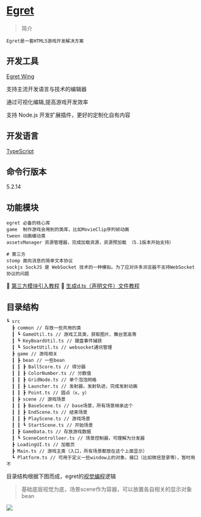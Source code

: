 # [Egret](https://developer.egret.com/cn/)

> 简介

```
Egret是一套HTML5游戏开发解决方案
```

## 开发工具

[Egret Wing](https://www.egret.com/products/wing.html)

支持主流开发语言与技术的编辑器

通过可视化编辑,提高游戏开发效率

支持 Node.js 开发扩展插件，更好的定制化自有内容

## 开发语言

[TypeScript](https://www.tslang.cn/docs/home.html)

## 命令行版本

5.2.14

## 功能模块

```
egret 必备的核心库
game  制作游戏会用到的类库，比如MovieClip序列帧动画
tween 动画缓动类
assetsManager 资源管理器，完成加载资源，资源预加载 （5.1版本开始支持）

# 第三方
stomp 面向消息的简单文本协议
sockjs SockJS 是 WebSocket 技术的一种模拟。为了应对许多浏览器不支持WebSocket协议的问题
```

🔗 [第三方模块引入教程](https://www.jianshu.com/p/c3cb7548a4a3)         🔗 [生成d.ts（声明文件）文件教程](https://developer.egret.com/cn/docs/page/698)

## 目录结构

```
┗ src
  ┣ common // 存放一些共用的类
  ┃ ┗ GameUtil.ts // 游戏工具类，获取图片、舞台宽高等
  ┃ ┗ KeyBoardUtil.ts // 键盘事件捕获
  ┃ ┗ SocketUtil.ts // websocket通讯管理
  ┣ game // 游戏相关
  ┃ ┣ bean // 一些bean
  ┃ ┃ ┣ BallScore.ts // 得分器
  ┃ ┃ ┣ ColorNumber.ts // 分数值
  ┃ ┃ ┣ GridNode.ts // 单个泡泡网格
  ┃ ┃ ┣ Launcher.ts // 发射器，发射轨迹，完成发射动画
  ┃ ┃ ┣ Point.ts // 圆点（x，y）
  ┃ ┣ scene // 游戏场景
  ┃ ┃ ┣ BaseScene.ts // base场景，所有场景继承这个
  ┃ ┃ ┣ EndScene.ts // 结束场景
  ┃ ┃ ┣ PlayScene.ts // 游戏场景
  ┃ ┃ ┗ StartScene.ts // 开始场景
  ┃ ┣ GameData.ts // 存放游戏数据
  ┃ ┗ SceneControlloer.ts // 场景控制器，可理解为分发器
  ┣ LoadingUI.ts // 加载页
  ┣ Main.ts // 游戏主类（入口，所有场景都放在这个上面显示）
  ┗ Platform.ts // 可用于定义一些window上的对象，接口（比如微信登录等），暂时用不
```

目录结构根据下图而成，egret的[视觉编程](https://developer.egret.com/cn/article/index/id/566)逻辑

> 基础底层视觉为底，场景scene作为容器，可以放置各自相关的显示对象bean

![](http://sedn.egret.com/ueditor/20150527/5565305cb55a6.png)

